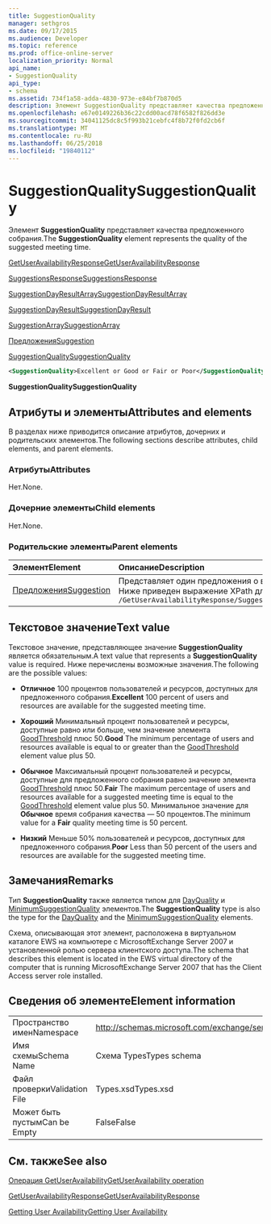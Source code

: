 ```yaml
---
title: SuggestionQuality
manager: sethgros
ms.date: 09/17/2015
ms.audience: Developer
ms.topic: reference
ms.prod: office-online-server
localization_priority: Normal
api_name:
- SuggestionQuality
api_type:
- schema
ms.assetid: 734f1a58-adda-4830-973e-e84bf7b870d5
description: Элемент SuggestionQuality представляет качества предложенного собрания.
ms.openlocfilehash: e67e0149226b36c22cdd00acd78f6582f826dd3e
ms.sourcegitcommit: 34041125dc8c5f993b21cebfc4f8b72f0fd2cb6f
ms.translationtype: MT
ms.contentlocale: ru-RU
ms.lasthandoff: 06/25/2018
ms.locfileid: "19840112"
---
```

# <a name="suggestionquality"></a><span data-ttu-id="eca8d-103">SuggestionQuality</span><span class="sxs-lookup"><span data-stu-id="eca8d-103">SuggestionQuality</span></span>

<span data-ttu-id="eca8d-104">Элемент **SuggestionQuality** представляет качества предложенного собрания.</span><span class="sxs-lookup"><span data-stu-id="eca8d-104">The **SuggestionQuality** element represents the quality of the suggested meeting time.</span></span> 
  
[<span data-ttu-id="eca8d-105">GetUserAvailabilityResponse</span><span class="sxs-lookup"><span data-stu-id="eca8d-105">GetUserAvailabilityResponse</span></span>](getuseravailabilityresponse.md)
  
[<span data-ttu-id="eca8d-106">SuggestionsResponse</span><span class="sxs-lookup"><span data-stu-id="eca8d-106">SuggestionsResponse</span></span>](suggestionsresponse.md)
  
[<span data-ttu-id="eca8d-107">SuggestionDayResultArray</span><span class="sxs-lookup"><span data-stu-id="eca8d-107">SuggestionDayResultArray</span></span>](suggestiondayresultarray.md)
  
[<span data-ttu-id="eca8d-108">SuggestionDayResult</span><span class="sxs-lookup"><span data-stu-id="eca8d-108">SuggestionDayResult</span></span>](suggestiondayresult.md)
  
[<span data-ttu-id="eca8d-109">SuggestionArray</span><span class="sxs-lookup"><span data-stu-id="eca8d-109">SuggestionArray</span></span>](suggestionarray.md)
  
[<span data-ttu-id="eca8d-110">Предложения</span><span class="sxs-lookup"><span data-stu-id="eca8d-110">Suggestion</span></span>](suggestion.md)
  
[<span data-ttu-id="eca8d-111">SuggestionQuality</span><span class="sxs-lookup"><span data-stu-id="eca8d-111">SuggestionQuality</span></span>](suggestionquality.md)
  
```xml
<SuggestionQuality>Excellent or Good or Fair or Poor</SuggestionQuality>
```

 <span data-ttu-id="eca8d-112">**SuggestionQuality**</span><span class="sxs-lookup"><span data-stu-id="eca8d-112">**SuggestionQuality**</span></span>
## <a name="attributes-and-elements"></a><span data-ttu-id="eca8d-113">Атрибуты и элементы</span><span class="sxs-lookup"><span data-stu-id="eca8d-113">Attributes and elements</span></span>

<span data-ttu-id="eca8d-114">В разделах ниже приводится описание атрибутов, дочерних и родительских элементов.</span><span class="sxs-lookup"><span data-stu-id="eca8d-114">The following sections describe attributes, child elements, and parent elements.</span></span>
  
### <a name="attributes"></a><span data-ttu-id="eca8d-115">Атрибуты</span><span class="sxs-lookup"><span data-stu-id="eca8d-115">Attributes</span></span>

<span data-ttu-id="eca8d-116">Нет.</span><span class="sxs-lookup"><span data-stu-id="eca8d-116">None.</span></span>
  
### <a name="child-elements"></a><span data-ttu-id="eca8d-117">Дочерние элементы</span><span class="sxs-lookup"><span data-stu-id="eca8d-117">Child elements</span></span>

<span data-ttu-id="eca8d-118">Нет.</span><span class="sxs-lookup"><span data-stu-id="eca8d-118">None.</span></span>
  
### <a name="parent-elements"></a><span data-ttu-id="eca8d-119">Родительские элементы</span><span class="sxs-lookup"><span data-stu-id="eca8d-119">Parent elements</span></span>

|<span data-ttu-id="eca8d-120">**Элемент**</span><span class="sxs-lookup"><span data-stu-id="eca8d-120">**Element**</span></span>|<span data-ttu-id="eca8d-121">**Описание**</span><span class="sxs-lookup"><span data-stu-id="eca8d-121">**Description**</span></span>|
|:-----|:-----|
|[<span data-ttu-id="eca8d-122">Предложения</span><span class="sxs-lookup"><span data-stu-id="eca8d-122">Suggestion</span></span>](suggestion.md) <br/> |<span data-ttu-id="eca8d-123">Представляет один предложения о времени на собрания.</span><span class="sxs-lookup"><span data-stu-id="eca8d-123">Represents a single meeting time suggestion.</span></span>  <br/> <span data-ttu-id="eca8d-124">Ниже приведен выражение XPath для этого элемента.</span><span class="sxs-lookup"><span data-stu-id="eca8d-124">The following is the XPath expression to this element:</span></span>  <br/>  `/GetUserAvailabilityResponse/SuggestionsResponse/SuggestionDayResultArray/SuggestionDayResult[i]/SuggestionArray/Suggestion[i]` <br/> |
   
## <a name="text-value"></a><span data-ttu-id="eca8d-125">Текстовое значение</span><span class="sxs-lookup"><span data-stu-id="eca8d-125">Text value</span></span>

<span data-ttu-id="eca8d-126">Текстовое значение, представляющее значение **SuggestionQuality** является обязательным.</span><span class="sxs-lookup"><span data-stu-id="eca8d-126">A text value that represents a **SuggestionQuality** value is required.</span></span> <span data-ttu-id="eca8d-127">Ниже перечислены возможные значения.</span><span class="sxs-lookup"><span data-stu-id="eca8d-127">The following are the possible values:</span></span> 
  
- <span data-ttu-id="eca8d-128">**Отличное** 100 процентов пользователей и ресурсов, доступных для предложенного собрания.</span><span class="sxs-lookup"><span data-stu-id="eca8d-128">**Excellent** 100 percent of users and resources are available for the suggested meeting time.</span></span> 
    
- <span data-ttu-id="eca8d-129">**Хороший** Минимальный процент пользователей и ресурсы, доступные равно или больше, чем значение элемента [GoodThreshold](goodthreshold.md) плюс 50.</span><span class="sxs-lookup"><span data-stu-id="eca8d-129">**Good** The minimum percentage of users and resources available is equal to or greater than the [GoodThreshold](goodthreshold.md) element value plus 50.</span></span> 
    
- <span data-ttu-id="eca8d-130">**Обычное** Максимальный процент пользователей и ресурсы, доступные для предложенного собрания равно значение элемента [GoodThreshold](goodthreshold.md) плюс 50.</span><span class="sxs-lookup"><span data-stu-id="eca8d-130">**Fair** The maximum percentage of users and resources available for a suggested meeting time is equal to the [GoodThreshold](goodthreshold.md) element value plus 50.</span></span> <span data-ttu-id="eca8d-131">Минимальное значение для **Обычное** время собрания качества — 50 процентов.</span><span class="sxs-lookup"><span data-stu-id="eca8d-131">The minimum value for a **Fair** quality meeting time is 50 percent.</span></span> 
    
- <span data-ttu-id="eca8d-132">**Низкий** Меньше 50% пользователей и ресурсов, доступных для предложенного собрания.</span><span class="sxs-lookup"><span data-stu-id="eca8d-132">**Poor** Less than 50 percent of the users and resources are available for the suggested meeting time.</span></span> 
    
## <a name="remarks"></a><span data-ttu-id="eca8d-133">Замечания</span><span class="sxs-lookup"><span data-stu-id="eca8d-133">Remarks</span></span>

<span data-ttu-id="eca8d-134">Тип **SuggestionQuality** также является типом для [DayQuality](dayquality.md) и [MinimumSuggestionQuality](minimumsuggestionquality.md) элементов.</span><span class="sxs-lookup"><span data-stu-id="eca8d-134">The **SuggestionQuality** type is also the type for the [DayQuality](dayquality.md) and the [MinimumSuggestionQuality](minimumsuggestionquality.md) elements.</span></span> 
  
<span data-ttu-id="eca8d-135">Схема, описывающая этот элемент, расположена в виртуальном каталоге EWS на компьютере с MicrosoftExchange Server 2007 и установленной ролью сервера клиентского доступа.</span><span class="sxs-lookup"><span data-stu-id="eca8d-135">The schema that describes this element is located in the EWS virtual directory of the computer that is running MicrosoftExchange Server 2007 that has the Client Access server role installed.</span></span>
  
## <a name="element-information"></a><span data-ttu-id="eca8d-136">Сведения об элементе</span><span class="sxs-lookup"><span data-stu-id="eca8d-136">Element information</span></span>

|||
|:-----|:-----|
|<span data-ttu-id="eca8d-137">Пространство имен</span><span class="sxs-lookup"><span data-stu-id="eca8d-137">Namespace</span></span>  <br/> |http://schemas.microsoft.com/exchange/services/2006/types  <br/> |
|<span data-ttu-id="eca8d-138">Имя схемы</span><span class="sxs-lookup"><span data-stu-id="eca8d-138">Schema Name</span></span>  <br/> |<span data-ttu-id="eca8d-139">Схема Types</span><span class="sxs-lookup"><span data-stu-id="eca8d-139">Types schema</span></span>  <br/> |
|<span data-ttu-id="eca8d-140">Файл проверки</span><span class="sxs-lookup"><span data-stu-id="eca8d-140">Validation File</span></span>  <br/> |<span data-ttu-id="eca8d-141">Types.xsd</span><span class="sxs-lookup"><span data-stu-id="eca8d-141">Types.xsd</span></span>  <br/> |
|<span data-ttu-id="eca8d-142">Может быть пустым</span><span class="sxs-lookup"><span data-stu-id="eca8d-142">Can be Empty</span></span>  <br/> |<span data-ttu-id="eca8d-143">False</span><span class="sxs-lookup"><span data-stu-id="eca8d-143">False</span></span>  <br/> |
   
## <a name="see-also"></a><span data-ttu-id="eca8d-144">См. также</span><span class="sxs-lookup"><span data-stu-id="eca8d-144">See also</span></span>



[<span data-ttu-id="eca8d-145">Операция GetUserAvailability</span><span class="sxs-lookup"><span data-stu-id="eca8d-145">GetUserAvailability operation</span></span>](getuseravailability-operation.md)
  
[<span data-ttu-id="eca8d-146">GetUserAvailabilityResponse</span><span class="sxs-lookup"><span data-stu-id="eca8d-146">GetUserAvailabilityResponse</span></span>](getuseravailabilityresponse.md)


[<span data-ttu-id="eca8d-147">Getting User Availability</span><span class="sxs-lookup"><span data-stu-id="eca8d-147">Getting User Availability</span></span>](http://msdn.microsoft.com/library/d4133fcb-9b0f-4e6b-aadf-a389da83516a%28Office.15%29.aspx)

